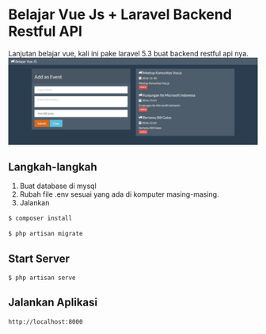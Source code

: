 # Belajar Vue Js + Laravel Backend Restful API
Lanjutan belajar vue, kali ini pake laravel 5.3 buat backend restful api nya.
![alt tag](https://github.com/xkillx/belajar-vue/raw/master/vue2.jpg)

## Langkah-langkah
1. Buat database di mysql
2. Rubah file .env sesuai yang ada di komputer masing-masing.
3. Jalankan
```bash
$ composer install
```
```bash
$ php artisan migrate
```

## Start Server

```bash
$ php artisan serve
```

## Jalankan Aplikasi

```bash
http://localhost:8000
```
